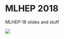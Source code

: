 # MLHEP 2018
MLHEP-18 slides and stuff

[<img src="https://patrolavia.github.io/telegram-badge/chat.png">](https://t.me/joinchat/DMMgwguq9bJN58CVxDxX5Q)
